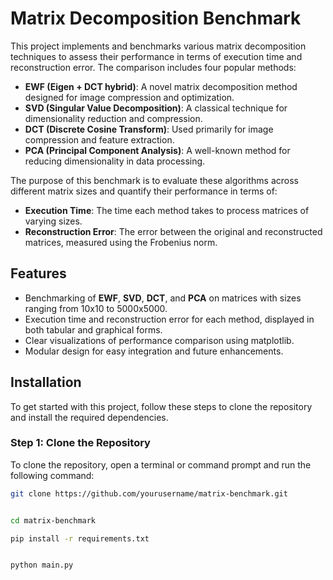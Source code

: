 # Matrix Decomposition Benchmark

This project implements and benchmarks various matrix decomposition techniques to assess their performance in terms of execution time and reconstruction error. The comparison includes four popular methods:

- **EWF (Eigen + DCT hybrid)**: A novel matrix decomposition method designed for image compression and optimization.
- **SVD (Singular Value Decomposition)**: A classical technique for dimensionality reduction and compression.
- **DCT (Discrete Cosine Transform)**: Used primarily for image compression and feature extraction.
- **PCA (Principal Component Analysis)**: A well-known method for reducing dimensionality in data processing.

The purpose of this benchmark is to evaluate these algorithms across different matrix sizes and quantify their performance in terms of:

- **Execution Time**: The time each method takes to process matrices of varying sizes.
- **Reconstruction Error**: The error between the original and reconstructed matrices, measured using the Frobenius norm.

## Features

- Benchmarking of **EWF**, **SVD**, **DCT**, and **PCA** on matrices with sizes ranging from 10x10 to 5000x5000.
- Execution time and reconstruction error for each method, displayed in both tabular and graphical forms.
- Clear visualizations of performance comparison using matplotlib.
- Modular design for easy integration and future enhancements.

## Installation

To get started with this project, follow these steps to clone the repository and install the required dependencies.

### Step 1: Clone the Repository

To clone the repository, open a terminal or command prompt and run the following command:

```bash
git clone https://github.com/yourusername/matrix-benchmark.git


cd matrix-benchmark

pip install -r requirements.txt


python main.py

